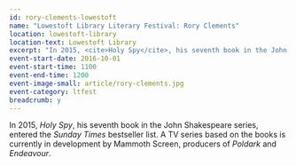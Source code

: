 ```yaml
---
id: rory-clements-lowestoft
name: "Lowestoft Library Literary Festival: Rory Clements"
location: lowestoft-library
location-text: Lowestoft Library
excerpt: "In 2015, <cite>Holy Spy</cite>, his seventh book in the John Shakespeare series, entered the <cite>Sunday Times</cite> bestseller list. A TV series based on the books is currently in development by Mammoth Screen, producers of <cite>Poldark</cite> and <cite>Endeavour</cite>."
event-start-date: 2016-10-01
event-start-time: 1100
event-end-time: 1200
event-image-small: article/rory-clements.jpg
event-category: ltfest
breadcrumb: y
---
```


In 2015, <cite>Holy Spy</cite>, his seventh book in the John Shakespeare series, entered the <cite>Sunday Times</cite> bestseller list. A TV series based on the books is currently in development by Mammoth Screen, producers of <cite>Poldark</cite> and <cite>Endeavour</cite>.
